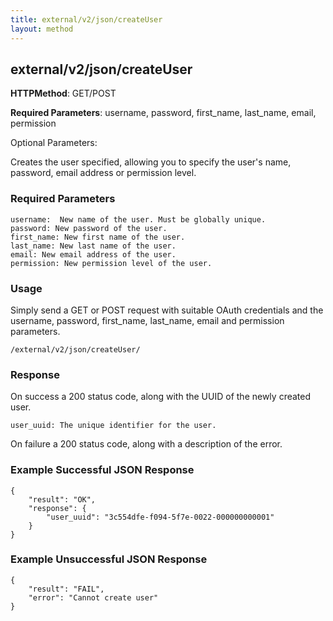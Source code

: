 ```yaml
---
title: external/v2/json/createUser
layout: method
---
```

## external/v2/json/createUser

**HTTPMethod**: GET/POST

**Required Parameters**: username, password, first_name, last_name, email, permission

Optional Parameters:

Creates the user specified, allowing you to specify the user's name, password, email address or permission level.

### Required Parameters

    username:  New name of the user. Must be globally unique.
    password: New password of the user.
    first_name: New first name of the user.
    last_name: New last name of the user.
    email: New email address of the user.
    permission: New permission level of the user.

### Usage

Simply send a GET or POST request with suitable OAuth credentials and the username, password, first_name, last_name, email and permission parameters.

`/external/v2/json/createUser/`

### Response

On success a 200 status code, along with the UUID of the newly created user.

`
user_uuid: The unique identifier for the user.
`

On failure a 200 status code, along with a description of the error.

### Example Successful JSON Response

    {
        "result": "OK",
        "response": {
            "user_uuid": "3c554dfe-f094-5f7e-0022-000000000001"
        }
    }

### Example Unsuccessful JSON Response

    {
        "result": "FAIL",
        "error": "Cannot create user" 
    }

